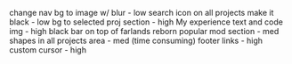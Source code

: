 change nav bg to image w/ blur - low 
search icon on all projects make it black - low
bg to selected proj section - high
My experience text and code img - high
black bar on top of farlands reborn popular mod section - med
shapes in all projects area -  med (time consuming)
footer links - high
custom cursor - high
